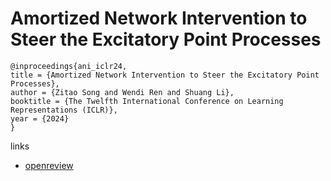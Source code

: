 # Amortized Network Intervention to Steer the Excitatory Point Processes

```
@inproceedings{ani_iclr24,
title = {Amortized Network Intervention to Steer the Excitatory Point Processes},
author = {Zitao Song and Wendi Ren and Shuang Li},
booktitle = {The Twelfth International Conference on Learning Representations (ICLR)},
year = {2024}
}
```

links
- [openreview](https://openreview.net/forum?id=8g26Yv1EOu)
